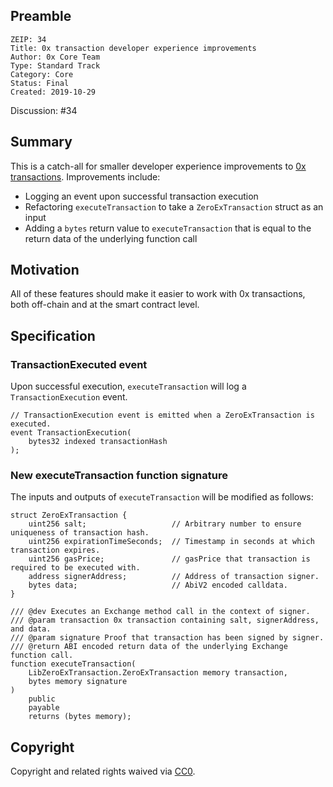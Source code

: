 ## Preamble

```
ZEIP: 34
Title: 0x transaction developer experience improvements
Author: 0x Core Team
Type: Standard Track
Category: Core
Status: Final
Created: 2019-10-29
```

Discussion: #34

## Summary

This is a catch-all for smaller developer experience improvements to [0x transactions](https://github.com/0xProject/0x-protocol-specification/blob/master/v2/v2-specification.md#transactions). Improvements include:

- Logging an event upon successful transaction execution
- Refactoring `executeTransaction` to take a `ZeroExTransaction` struct as an input
- Adding a `bytes` return value to `executeTransaction` that is equal to the return data of the underlying function call

## Motivation

All of these features should make it easier to work with 0x transactions, both off-chain and at the smart contract level.

## Specification

### TransactionExecuted event

Upon successful execution, `executeTransaction` will log a `TransactionExecution` event.

```
// TransactionExecution event is emitted when a ZeroExTransaction is executed.
event TransactionExecution(
    bytes32 indexed transactionHash
);
```

### New executeTransaction function signature

The inputs and outputs of `executeTransaction` will be modified as follows:

```
struct ZeroExTransaction {
    uint256 salt;                   // Arbitrary number to ensure uniqueness of transaction hash.
    uint256 expirationTimeSeconds;  // Timestamp in seconds at which transaction expires.
    uint256 gasPrice;               // gasPrice that transaction is required to be executed with.
    address signerAddress;          // Address of transaction signer.
    bytes data;                     // AbiV2 encoded calldata.
}

/// @dev Executes an Exchange method call in the context of signer.
/// @param transaction 0x transaction containing salt, signerAddress, and data.
/// @param signature Proof that transaction has been signed by signer.
/// @return ABI encoded return data of the underlying Exchange function call.
function executeTransaction(
    LibZeroExTransaction.ZeroExTransaction memory transaction,
    bytes memory signature
)
    public
    payable
    returns (bytes memory);
```

## Copyright

Copyright and related rights waived via [CC0](https://creativecommons.org/publicdomain/zero/1.0/).
